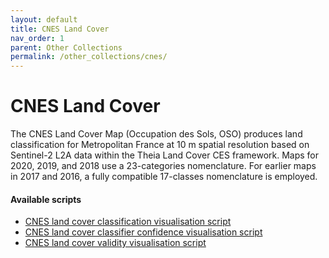 ```yaml
---
layout: default
title: CNES Land Cover
nav_order: 1
parent: Other Collections
permalink: /other_collections/cnes/
---
```


# CNES Land Cover

The CNES Land Cover Map (Occupation des Sols, OSO) produces land classification for Metropolitan France at 10 m spatial resolution based on Sentinel-2 L2A data within the Theia Land Cover CES framework. 
Maps for 2020, 2019, and 2018 use a 23-categories nomenclature. For earlier maps in 2017 and 2016, a fully compatible 17-classes nomenclature is employed. 

#### Available scripts
- [CNES land cover classification visualisation script](/other_collections/cnes_land_cover_classification)
- [CNES land cover classifier confidence visualisation script](/other_collections/cnes_land_cover_confidence)
- [CNES land cover validity visualisation script](/other_collections/cnes_land_cover_validity)